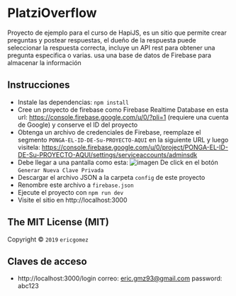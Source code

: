 # PlatziOverflow

Proyecto de ejemplo para el curso de HapiJS, es un sitio que permite crear preguntas y postear respuestas, el dueño de la respuesta puede seleccionar la respuesta correcta, incluye un API rest para obtener una pregunta especifica o varias. usa una base de datos de Firebase para almacenar la información

## Instrucciones

- Instale las dependencias: `npm install`
- Cree un proyecto de firebase como Firebase Realtime Database en esta url: https://console.firebase.google.com/u/0/?pli=1 (requiere una cuenta de Google) y conserve el ID del proyecto
- Obtenga un archivo de credenciales de Firebase, reemplaze el segmento `PONGA-EL-ID-DE-Su-PROYECTO-AQUI` en la siguiente URL y luego visitela: https://console.firebase.google.com/u/0/project/PONGA-EL-ID-DE-Su-PROYECTO-AQUI/settings/serviceaccounts/adminsdk
- Debe llegar a una pantalla como esta: ![imagen](https://cldup.com/jac5uhQ-J6-3000x3000.png)
  De click en el botón `Generar Nueva Clave Privada`
- Descargar el archivo JSON a la carpeta `config` de este proyecto
- Renombre este archivo a `firebase.json`
- Ejecute el proyecto con `npm run dev`
- Visite el sitio en http://localhost:3000


## The MIT License (MIT)

Copyright © `2019` `ericgomez`

## Claves de acceso
- http://localhost:3000/login
correo: eric.gmz93@gmail.com
password: abc123

